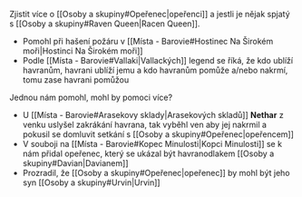 Zjistit více o [[Osoby a skupiny#Opeřenec|opeřenci]] a jestli je nějak spjatý s [[Osoby a skupiny#Raven Queen|Racen Queen]].

- Pomohl při hašení požáru v [[Místa - Barovie#Hostinec Na Širokém moři|Hostinci Na Širokém moři]]
- Podle [[Místa - Barovie#Vallaki|Vallackých]] legend se říká, že kdo ublíží havranům, havrani ublíží jemu a kdo havranům pomůže a/nebo nakrmí, tomu zase havrani pomůžou

Jednou nám pomohl, mohl by pomoci více?

- U [[Místa - Barovie#Arasekovy sklady|Arasekových skladů]] **Nethar** z venku uslyšel zakrákání havrana, tak vyběhl ven aby jej nakrmil a pokusil se domluvit setkání s [[Osoby a skupiny#Opeřenec|opeřencem]]
- V souboji na [[Místa - Barovie#Kopec Minulosti|Kopci Minulosti]] se k nám přidal opeřenec, který se ukázal být havranodlakem [[Osoby a skupiny#Davian|Davianem]]
- Prozradil, že [[Osoby a skupiny#Opeřenec|opeřenec]] by mohl být jeho syn [[Osoby a skupiny#Urvin|Urvin]]